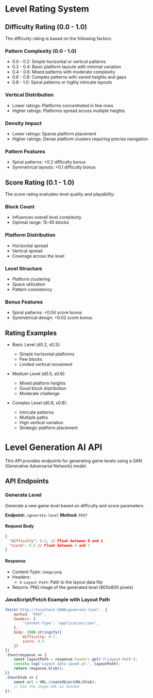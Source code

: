 # Level Rating System

## Difficulty Rating (0.0 - 1.0)

The difficulty rating is based on the following factors:

### Pattern Complexity (0.0 - 1.0)

- 0.0 - 0.2: Simple horizontal or vertical patterns
- 0.2 - 0.4: Basic platform layouts with minimal variation
- 0.4 - 0.6: Mixed patterns with moderate complexity
- 0.6 - 0.8: Complex patterns with varied heights and gaps
- 0.8 - 1.0: Spiral patterns or highly intricate layouts

### Vertical Distribution

- Lower ratings: Platforms concentrated in few rows
- Higher ratings: Platforms spread across multiple heights

### Density Impact

- Lower ratings: Sparse platform placement
- Higher ratings: Dense platform clusters requiring precise navigation

### Pattern Features

- Spiral patterns: +0.2 difficulty bonus
- Symmetrical layouts: +0.1 difficulty bonus

## Score Rating (0.1 - 1.0)

The score rating evaluates level quality and playability:

### Block Count

- Influences overall level complexity
- Optimal range: 15-45 blocks

### Platform Distribution

- Horizontal spread
- Vertical spread
- Coverage across the level

### Level Structure

- Platform clustering
- Space utilization
- Pattern consistency

### Bonus Features

- Spiral patterns: +0.04 score bonus
- Symmetrical design: +0.02 score bonus

## Rating Examples

- Basic Level (d0.2, s0.3):

  - Simple horizontal platforms
  - Few blocks
  - Limited vertical movement

- Medium Level (d0.5, s0.6):

  - Mixed platform heights
  - Good block distribution
  - Moderate challenge

- Complex Level (d0.8, s0.8):
  - Intricate patterns
  - Multiple paths
  - High vertical variation
  - Strategic platform placement

# Level Generation AI API

This API provides endpoints for generating game levels using a GAN (Generative Adversarial Network) model.

## API Endpoints

### Generate Level

Generate a new game level based on difficulty and score parameters.

**Endpoint:** `/generate-level`
**Method:** `POST`

#### Request Body

```json
{
  "difficulty": 0.5, // Float between 0 and 1
  "score": 0.5 // Float between 0 and 1
}
```

#### Response
- Content-Type: `image/png`
- Headers:
  - `X-Layout-Path`: Path to the layout data file
- Returns: PNG image of the generated level (800x800 pixels)

### JavaScript/Fetch Example with Layout Path
```javascript
fetch('http://localhost:5000/generate-level', {
    method: 'POST',
    headers: {
        'Content-Type': 'application/json',
    },
    body: JSON.stringify({
        difficulty: 0.7,
        score: 0.5
    })
})
.then(response => {
    const layoutPath = response.headers.get('X-Layout-Path');
    console.log('Layout data saved at:', layoutPath);
    return response.blob();
})
.then(blob => {
    const url = URL.createObjectURL(blob);
    // Use the image URL as needed
});
```
